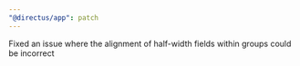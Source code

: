 ```yaml
---
"@directus/app": patch
---
```


Fixed an issue where the alignment of half-width fields within groups could be incorrect
